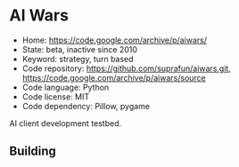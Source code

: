 # AI Wars

- Home: https://code.google.com/archive/p/aiwars/
- State: beta, inactive since 2010
- Keyword: strategy, turn based
- Code repository: https://github.com/suprafun/aiwars.git, https://code.google.com/archive/p/aiwars/source
- Code language: Python
- Code license: MIT
- Code dependency: Pillow, pygame

AI client development testbed.

## Building
